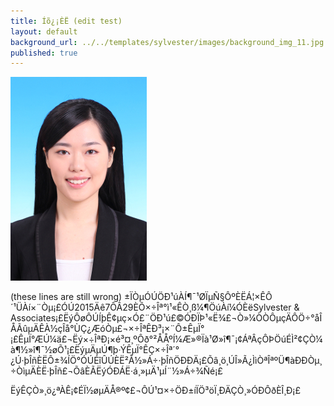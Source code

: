 ```yaml
---
title: Íõ¿¡ÈË (edit test)
layout: default
background_url: ../../templates/sylvester/images/background_img_11.jpg
published: true
---
```


<div class="staff_img">
  <img border="0" height="326" src="../../templates/sylvester/images/KateWang.jpg" width="218"/>
</div>

(these lines are still wrong)
±ÏÒµÓÚÖÐ¹úÀÍ¶¯¹ØÏµÑ§ÔºÈËÁ¦×ÊÔ´¹ÜÀí×¨Òµ¡£ÓÚ2015Äê7ÔÂ29ÈÕ×÷Îª°ì¹«ÊÒ¸ß¼¶ÖúÀí¼ÓÈëSylvester & Associates¡£ËýÔøÔÚÍþÊ¢µç×Ó£¨ÖÐ¹ú£©ÓÐÏÞ¹«Ë¾£¬Ò»¼ÒÒÔµçÄÔÖ÷°åÎÅÃûµÄÊÀ½çÎå°ÙÇ¿ÆóÒµ£¬×÷ÎªÊÐ³¡×¨Ô±ÊµÏ°¡£ÊµÏ°ÆÚ¼ä£¬Ëý×÷ÎªÐ¡×é³¤¸ºÔð°²ÅÅºÍ¼Æ»®Ïà¹Ø»î¶¯¡¢ÁªÂçÔÞÖúÉÌ²¢ÇÒ¼à¶½»î¶¯½øÕ¹¡£ËýµÄµÚ¶þ·ÝÊµÏ°ÊÇ×÷Îª´°¿Ú·þÎñÈËÔ±¾ÍÖ°ÓÚÉîÛÚÈË²Å½»Á÷·þÎñÖÐÐÄ¡£Õâ¸ö¸ÚÎ»Ã¿ÌìÒªÎªºÜ¶àÐÐÒµ¸÷ÒìµÄÈË·þÎñ£¬ÕâÈÃËýÓÐÁË·á¸»µÄ¹µÍ¨½»Á÷¾­Ñé¡£

ËýÊÇÒ»¸ö¿ªÀÊ¡¢ÉÏ½øµÄÅ®º¢£¬ÔÚ¹¤×÷ÖÐ±íÏÖ³öÏ¸ÐÄÇÒ¸»ÓÐÔðÈÎ¸Ð¡£
